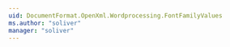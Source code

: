 ```yaml
---
uid: DocumentFormat.OpenXml.Wordprocessing.FontFamilyValues
ms.author: "soliver"
manager: "soliver"
---
```

